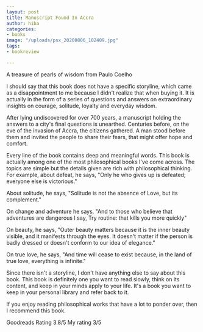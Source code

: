 ```yaml
---
layout: post
title: Manuscript Found In Accra
author: hiba
categories:
- books
image: "/uploads/psx_20200806_102409.jpg"
tags:
- bookreview

---
```

A treasure of pearls of wisdom from Paulo Coelho

I should say that this book does not have a specific storyline, which came as a disappointment to me because I didn't realize that when buying it. It is actually in the form of a series of questions and answers on extraordinary insights on courage, solitude, loyalty and everyday wisdom.

After lying undiscovered for over 700 years, a manuscript holding the answers to a city's final questions is unearthed. Centuries before, on the eve of the invasion of Accra, the citizens gathered. A man stood before them and invited the people to share their fears, that might offer hope and comfort.

Every line of the book contains deep and meaningful words. This book is actually among one of the most philosophical books I've come across. The topics are simple but the details given are rich with philosophical thinking. For example, about defeat, he says, "Only he who gives up is defeated; everyone else is victorious."  

About solitude, he says, "Solitude is not the absence of Love, but its complement."

On change and adventure he says, "And to those who believe that adventures are dangerous I say, Try routine: that kills you more quickly"

On beauty, he says, "Outer beauty matters because it is the inner beauty visible, and it manifests through the eyes. It doesn't matter if the person is badly dressed or doesn't conform to our idea of elegance."

On true love, he says, "And time will cease to exist because, in the land of true love, everything is infinite."

Since there isn't a storyline, I don't have anything else to say about this book. This book is definitely one you want to read slowly, think on its content, and keep in your minds apply to your life. It's a book you want to keep in your personal library and refer back to it.

If you enjoy reading philosophical works that have a lot to ponder over, then I recommend this book. 

Goodreads Rating 3.8/5         My rating 3/5

 